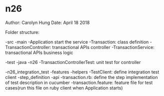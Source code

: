 # n26

Author: Carolyn Hung
Date: April 18 2018

Folder structure:

-src
    -main
        -Application start the service
        -Transaction: class definition
        -TransactionController: transactional APIs controller
        -TransactionService: transactional APIs business logic

   -test
        -java
            -n26
                -TransactionControllerTest: unit test for controller

-n26_integration_test
    -features
        -helpers
            -TestClient: define integration test client
        -step_definition
            -api
                -transaction.rb: define the step implementation of test description in cucumber
         -transaction.feature: feature file for test cases(run this file on ruby client when Application starts)
